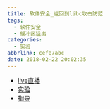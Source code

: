 ```yaml
---
title: 软件安全_返回到libc攻击防范
tags:
  - 软件安全
  - 缓冲区溢出
categories:
  - 实验
abbrlink: cefe7abc
date: 2018-02-22 20:02:35
---
```



- [live直播](https://www.zhihu.com/lives/942448145230233600)
- [实验](http://www.cis.syr.edu/~wedu/seed/Labs_12.04/Software/Return_to_libc/)
- [指导](https://zhuanlan.zhihu.com/p/32563626)

